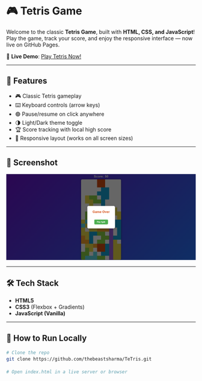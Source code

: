 # 🎮 Tetris Game

Welcome to the classic **Tetris Game**, built with **HTML, CSS, and JavaScript**!  
Play the game, track your score, and enjoy the responsive interface — now live on GitHub Pages.

🚀 **Live Demo**: [Play Tetris Now!](https://thebeastsharma.github.io/TeTris/)

---

## 🧩 Features

- 🎮 Classic Tetris gameplay
- ⌨️ Keyboard controls (arrow keys)
- 🟢 Pause/resume on click anywhere
- 🌗 Light/Dark theme toggle
- 🏆 Score tracking with local high score
- 📱 Responsive layout (works on all screen sizes)

---

## 📸 Screenshot

![Tetris Game Screenshot](./gamePreview.png) 

---

## 🛠️ Tech Stack

- **HTML5**
- **CSS3** (Flexbox + Gradients)
- **JavaScript (Vanilla)**

---

## 🔧 How to Run Locally

```bash
# Clone the repo
git clone https://github.com/thebeastsharma/TeTris.git

# Open index.html in a live server or browser
